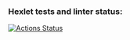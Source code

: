 ### Hexlet tests and linter status:
[![Actions Status](https://github.com/Anxieye/python-project-49/workflows/hexlet-check/badge.svg)](https://github.com/Anxieye/python-project-49/actions)